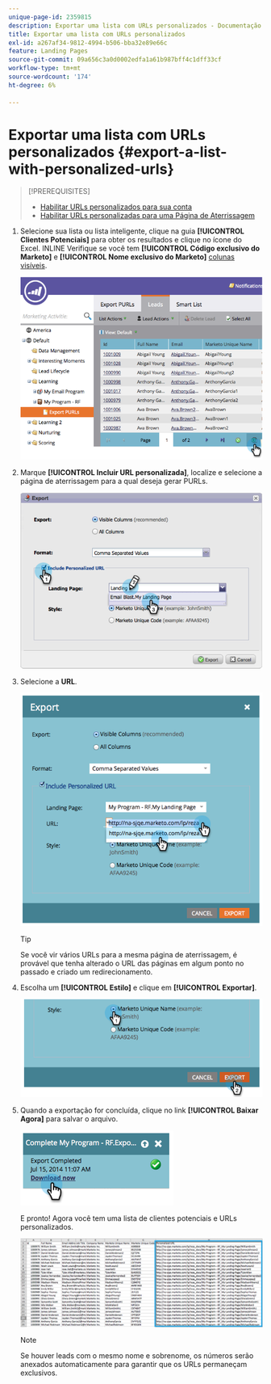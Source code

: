 ```yaml
---
unique-page-id: 2359815
description: Exportar uma lista com URLs personalizados - Documentação do Marketo - Documentação do produto
title: Exportar uma lista com URLs personalizados
exl-id: a267af34-9812-4994-b506-bba32e89e66c
feature: Landing Pages
source-git-commit: 09a656c3a0d0002edfa1a61b987bff4c1dff33cf
workflow-type: tm+mt
source-wordcount: '174'
ht-degree: 6%

---
```


# Exportar uma lista com URLs personalizados {#export-a-list-with-personalized-urls}

>[!PREREQUISITES]
>
>* [Habilitar URLs personalizados para sua conta](/help/marketo/product-docs/demand-generation/landing-pages/personalizing-landing-pages/enable-personalized-urls-for-your-account.md)
>* [Habilitar URLs personalizadas para uma Página de Aterrissagem](/help/marketo/product-docs/demand-generation/landing-pages/personalizing-landing-pages/enable-personalized-urls-for-a-landing-page.md)

1. Selecione sua lista ou lista inteligente, clique na guia **[!UICONTROL Clientes Potenciais]** para obter os resultados e clique no ícone do Excel. INLINE Verifique se você tem **[!UICONTROL Código exclusivo do Marketo]** e **[!UICONTROL Nome exclusivo do Marketo]** [colunas visíveis](/help/marketo/product-docs/core-marketo-concepts/smart-lists-and-static-lists/using-smart-lists/create-and-change-views-for-lists-and-smart-list.md).

   ![](assets/image2014-9-25-11-3a10-3a43.png)

1. Marque **[!UICONTROL Incluir URL personalizada]**, localize e selecione a página de aterrissagem para a qual deseja gerar PURLs.

   ![](assets/image2014-9-18-13-3a36-3a42.png)

1. Selecione a **URL**.

   ![](assets/image2014-9-18-13-3a36-3a53.png)

   >[!TIP]
   >
   >Se você vir vários URLs para a mesma página de aterrissagem, é provável que tenha alterado o URL das páginas em algum ponto no passado e criado um redirecionamento.

1. Escolha um **[!UICONTROL Estilo]** e clique em **[!UICONTROL Exportar]**.

   ![](assets/image2014-9-18-13-3a37-3a6.png)

1. Quando a exportação for concluída, clique no link **[!UICONTROL Baixar Agora]** para salvar o arquivo.

   ![](assets/image2014-9-18-13-3a37-3a27.png)

   E pronto! Agora você tem uma lista de clientes potenciais e URLs personalizados.

   ![](assets/image2014-9-18-13-3a37-3a36.png)

   >[!NOTE]
   >
   >Se houver leads com o mesmo nome e sobrenome, os números serão anexados automaticamente para garantir que os URLs permaneçam exclusivos.
